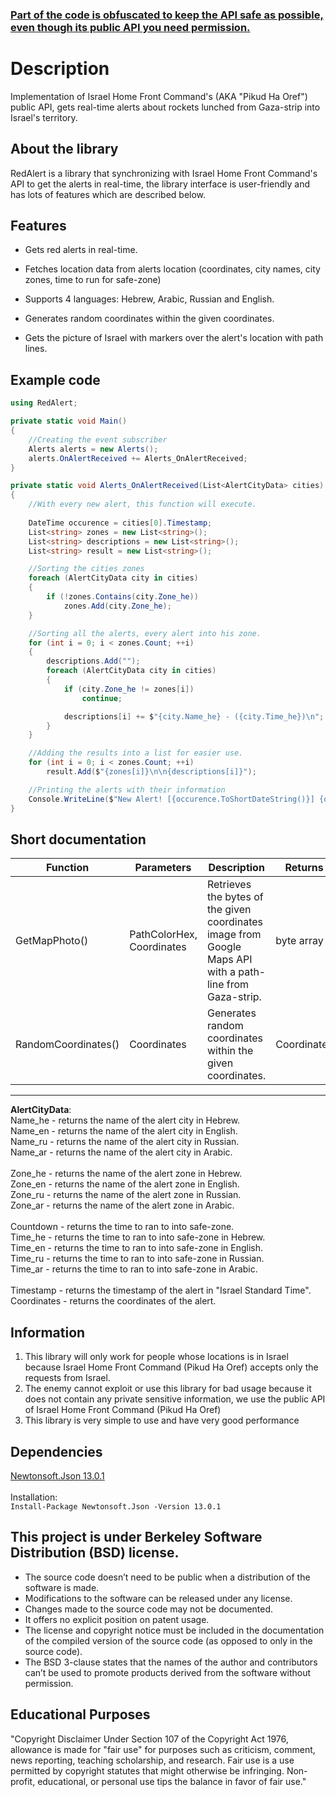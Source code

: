 ### [Part of the code is obfuscated to keep the API safe as possible, even though its public API you need permission.](https://www.idf.il/%D7%90%D7%AA%D7%A8%D7%99%D7%9D/%D7%A4%D7%99%D7%A7%D7%95%D7%93-%D7%94%D7%A2%D7%95%D7%A8%D7%A3/%D7%A9%D7%99%D7%A0%D7%95%D7%99-%D7%91%D7%94%D7%A8%D7%A9%D7%90%D7%95%D7%AA-%D7%94%D7%92%D7%99%D7%A9%D7%94-%D7%9C%D7%A7%D7%95%D7%91%D7%A5-%D7%94%D7%94%D7%AA%D7%A8%D7%A2%D7%95%D7%AA-%D7%91%D7%90%D7%AA%D7%A8-%D7%A4%D7%99%D7%A7%D7%95%D7%93-%D7%94%D7%A2%D7%95%D7%A8%D7%A3/)
# Description
Implementation of Israel Home Front Command's (AKA "Pikud Ha Oref") public API, gets real-time alerts about rockets lunched from Gaza-strip into Israel's territory. 

## About the library
RedAlert is a library that synchronizing with Israel Home Front Command's API to get the alerts in real-time,
the library interface is user-friendly and has lots of features which are described below.

## Features
* Gets red alerts in real-time.
 
* Fetches location data from alerts location (coordinates, city names, city zones, time to run for safe-zone)

* Supports 4 languages: Hebrew, Arabic, Russian and English.

* Generates random coordinates within the given coordinates.

* Gets the picture of Israel with markers over the alert's location with path lines.

## Example code
```cs
using RedAlert;

private static void Main()
{
    //Creating the event subscriber
    Alerts alerts = new Alerts();
    alerts.OnAlertReceived += Alerts_OnAlertReceived;
}

private static void Alerts_OnAlertReceived(List<AlertCityData> cities)
{
    //With every new alert, this function will execute.
    
    DateTime occurence = cities[0].Timestamp;
    List<string> zones = new List<string>();
    List<string> descriptions = new List<string>();
    List<string> result = new List<string>();

    //Sorting the cities zones
    foreach (AlertCityData city in cities)
    {
        if (!zones.Contains(city.Zone_he))
            zones.Add(city.Zone_he);
    }

    //Sorting all the alerts, every alert into his zone.
    for (int i = 0; i < zones.Count; ++i)
    {
        descriptions.Add("");
        foreach (AlertCityData city in cities)
        {
            if (city.Zone_he != zones[i])
                continue;

            descriptions[i] += $"{city.Name_he} - ({city.Time_he})\n";
        }
    }

    //Adding the results into a list for easier use.
    for (int i = 0; i < zones.Count; ++i)
        result.Add($"{zones[i]}\n\n{descriptions[i]}");

    //Printing the alerts with their information
    Console.WriteLine($"New Alert! [{occurence.ToShortDateString()}] {occurence.ToShortTimeString()}:\n" + string.Join("\n\n", result));
}
```

## Short documentation
| Function             | Parameters  |  Description | Returns       |
| -----------          |                                                           ----------- | -----------  | -----------   |
| GetMapPhoto()        |  PathColorHex, Coordinates      | Retrieves the bytes of the given coordinates image from Google Maps API with a path-line from Gaza-strip.        | byte array         |
| RandomCoordinates()  | Coordinates        | Generates random coordinates within the given coordinates.         | Coordinates         |

---
**AlertCityData**: <br>
Name_he - returns the name of the alert city in Hebrew. <br>
Name_en - returns the name of the alert city in English. <br>
Name_ru - returns the name of the alert city in Russian. <br>
Name_ar - returns the name of the alert city in Arabic. <br>
 <br>
Zone_he - returns the name of the alert zone in Hebrew. <br>
Zone_en - returns the name of the alert zone in English. <br>
Zone_ru - returns the name of the alert zone in Russian. <br>
Zone_ar - returns the name of the alert zone in Arabic. <br>
 <br>
Countdown - returns the time to ran to into safe-zone.  <br>
Time_he - returns the time to ran to into safe-zone in Hebrew. <br>
Time_en - returns the time to ran to into safe-zone in English. <br>
Time_ru - returns the time to ran to into safe-zone in Russian. <br>
Time_ar - returns the time to ran to into safe-zone in Arabic. <br>
 <br>
Timestamp - returns the timestamp of the alert in "Israel Standard Time". <br>
Coordinates - returns the coordinates of the alert.

## Information
1) This library will only work for people whose locations is in Israel because Israel Home Front Command (Pikud Ha Oref) accepts only the requests from Israel.<br>
2) The enemy cannot exploit or use this library for bad usage because it does not contain any private sensitive information, we use the public API of Israel Home Front Command (Pikud Ha Oref) <br>
3) This library is very simple to use and have very good performance

## Dependencies
[Newtonsoft.Json 13.0.1](https://www.nuget.org/packages/Newtonsoft.Json/)<br><br>Installation:<br>
```Install-Package Newtonsoft.Json -Version 13.0.1```

## This project is under Berkeley Software Distribution (BSD) license.
* The source code doesn’t need to be public when a distribution of the software is made.
* Modifications to the software can be released under any license.
* Changes made to the source code may not be documented.
* It offers no explicit position on patent usage.
* The license and copyright notice must be included in the documentation of the compiled version of the source code (as opposed to only in the source code).
* The BSD 3-clause states that the names of the author and contributors can’t be used to promote products derived from the software without permission.

## Educational Purposes
"Copyright Disclaimer Under Section 107 of the Copyright Act 1976, allowance is made for "fair use" for purposes such as criticism, comment, news reporting, teaching scholarship, and research. Fair use is a use permitted by copyright statutes that might otherwise be infringing. Non-profit, educational, or personal use tips the balance in favor of fair use."
